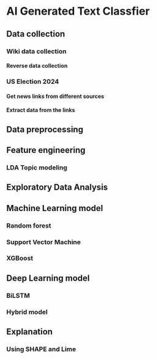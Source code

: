 # AI Generated Text Classfier
## Data collection 
### Wiki data collection
#### Reverse data collection
### US Election 2024
#### Get news links from different sources
#### Extract data from the links
## Data preprocessing 
## Feature engineering 
### LDA Topic modeling
## Exploratory Data Analysis 
## Machine Learning model
### Random forest
### Support Vector Machine
### XGBoost
## Deep Learning model
### BiLSTM
### Hybrid model
## Explanation
### Using SHAPE and Lime
